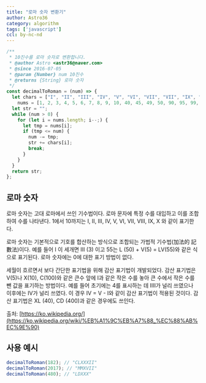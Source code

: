 ```yaml
---
title: "로마 숫자 변환기"
author: Astro36
category: algorithm
tags: ['javascript']
ccl: by-nc-nd
---
```


```javascript
/**
 * 10진수를 로마 숫자로 변환합니다.
 * @author Astro <astr36@naver.com>
 * @since 2016-07-05
 * @param {Number} num 10진수
 * @returns {String} 로마 숫자
 */
const decimalToRoman = (num) => {
  let chars = ["I", "II", "III", "IV", "V", "VI", "VII", "VII", "IX", "X", "XL", "VL", "IL", "L", "XC", "VC", "IC", "C", "CD", "LD", "XD", "VD", "ID", "D", "CM", "LM", "XM", "VM", "IM", "M"],
    nums = [1, 2, 3, 4, 5, 6, 7, 8, 9, 10, 40, 45, 49, 50, 90, 95, 99, 100, 400, 450, 490, 495, 499, 500, 900, 950, 990, 995, 999, 1000];
  let str = "";
  while (num > 0) {
    for (let i = nums.length; i--;) {
      let tmp = nums[i];
      if (tmp <= num) {
        num -= tmp;
        str += chars[i];
        break;
      }
    }
  }
  return str;
};
```

## 로마 숫자

로마 숫자는 고대 로마에서 쓰인 기수법이다. 로마 문자에 특정 수를 대입하고 이를 조합하여 수를 나타낸다. 1에서 10까지는 I, II, III, IV, V, VI, VII, VIII, IX, X 와 같이 표기한다.

로마 숫자는 기본적으로 기호를 합산하는 방식으로 조합되는 가법적 기수법(加法的 記數法)이다. 예를 들어 I 이 세개면 III (3) 이고 55는 L (50) + V(5) = LV(55)와 같은 식으로 표기된다. 로마 숫자에는 0에 대한 표기 방법이 없다.

세월이 흐르면서 보다 간단한 표기법을 위해 감산 표기법이 개발되었다. 감산 표기법은 V(5)나 X(10), C(100)와 같은 큰수 앞에 I과 같은 작은 수를 놓아 큰 수에서 작은 수를 뺀 값을 표기하는 방법이다. 예를 들어 초기에는 4를 표시하는 데 IIII가 널리 쓰였으나 이후에는 IV가 널리 쓰였다. 이 경우 IV = V - I와 같이 감산 표기법이 적용된 것이다. 감산 표기법은 XL (40), CD (400)과 같은 경우에도 쓰인다.

출처: [https://ko.wikipedia.org/](https://ko.wikipedia.org/wiki/%EB%A1%9C%EB%A7%88_%EC%88%AB%EC%9E%90)

## 사용 예시

```javascript
decimalToRoman(182); // "CLXXXII"
decimalToRoman(2017); // "MMXVII"
decimalToRoman(480); // "LDXXX"
```
